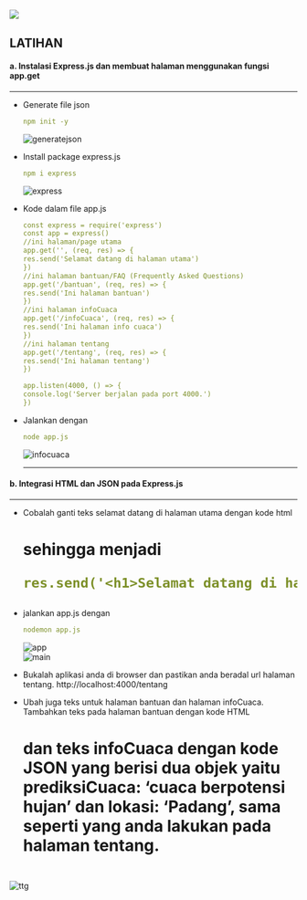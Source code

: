 <h1 float="left">
  <img src="https://readme-typing-svg.herokuapp.com?font=Urbanist&pause=1000&color=1EC309&width=700&lines=Modul+2+-+Node.js+Module+System+dan+Command+Line+Arguments" />
</h1>

<h2>
  LATIHAN
</h2>

<h4>
  a. Instalasi Express.js dan membuat halaman menggunakan fungsi app.get
</h4>
<hr>

  - Generate file json
    ```yml
    npm init -y
    ``` 
    
    ![generatejson](https://github.com/alixa01/Prak_PJ_Alixa-Arivya-Tofer/assets/94752755/52219acb-c532-43d0-aaae-85a903e85d13)

  - Install package express.js
    ```yml
    npm i express
    ```

    ![express](https://github.com/alixa01/Prak_PJ_Alixa-Arivya-Tofer/assets/94752755/de8ea59d-fed9-401e-9e7b-a877895b16f0)

  - Kode dalam file app.js
    ```yml
    const express = require('express')
    const app = express()
    //ini halaman/page utama
    app.get('', (req, res) => {
    res.send('Selamat datang di halaman utama')
    })
    //ini halaman bantuan/FAQ (Frequently Asked Questions)
    app.get('/bantuan', (req, res) => {
    res.send('Ini halaman bantuan')
    })
    //ini halaman infoCuaca
    app.get('/infoCuaca', (req, res) => {
    res.send('Ini halaman info cuaca')
    })
    //ini halaman tentang
    app.get('/tentang', (req, res) => {
    res.send('Ini halaman tentang')
    })

    app.listen(4000, () => {
    console.log('Server berjalan pada port 4000.')
    })
    ```

  - Jalankan dengan
    ```yml
    node app.js
    ```

    ![infocuaca](https://github.com/alixa01/Prak_PJ_Alixa-Arivya-Tofer/assets/94752755/1e92a3f5-19b0-4d17-a0fe-42ef69aa87e8)
    <hr>

<h4>
  b. Integrasi HTML dan JSON pada Express.js
</h4>
<hr>

  - Cobalah ganti teks selamat datang di halaman utama dengan kode html <h1> sehingga menjadi
    ```yml
    res.send('<h1>Selamat datang di halaman utama</h1>')
    ```

  - jalankan app.js dengan
    ```yml
    nodemon app.js
    ```

    ![app](https://github.com/alixa01/Prak_PJ_Alixa-Arivya-Tofer/assets/94752755/a33897d4-bd1e-42d7-b2c5-99c89984c38c) <br>
    ![main](https://github.com/alixa01/Prak_PJ_Alixa-Arivya-Tofer/assets/94752755/871658db-fd10-4a49-b4fd-247e51ff6516)

  - Bukalah aplikasi anda di browser dan pastikan anda beradal url halaman tentang.
http://localhost:4000/tentang

  - Ubah juga teks untuk halaman bantuan dan halaman infoCuaca. Tambahkan teks pada halaman bantuan dengan kode HTML <h1> dan teks infoCuaca dengan kode JSON yang berisi dua objek yaitu prediksiCuaca: ‘cuaca berpotensi hujan’ dan lokasi: ‘Padang’, sama seperti yang anda lakukan pada halaman tentang.

<br> ![ttg](https://github.com/alixa01/Prak_PJ_Alixa-Arivya-Tofer/assets/94752755/bf96242e-e06f-48a5-abba-c105a52e3b41)



